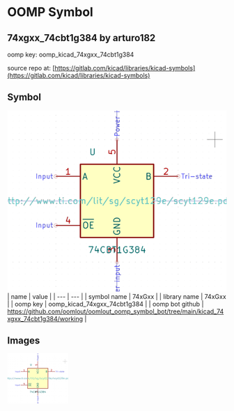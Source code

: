 # OOMP Symbol  
## 74xgxx_74cbt1g384  by arturo182  
  
oomp key: oomp_kicad_74xgxx_74cbt1g384  
  
source repo at: [https://gitlab.com/kicad/libraries/kicad-symbols](https://gitlab.com/kicad/libraries/kicad-symbols)  
## Symbol  
  
[![working.png](working_600.png)](working.png)  
| name | value | 
| --- | --- | 
| symbol name | 74xGxx | 
| library name | 74xGxx | 
| oomp key | oomp_kicad_74xgxx_74cbt1g384 | 
| oomp bot github | https://github.com/oomlout/oomlout_oomp_symbol_bot/tree/main/kicad_74xgxx_74cbt1g384/working | 
## Images  
  
[![working.png](working_140.png)](working.png)  

